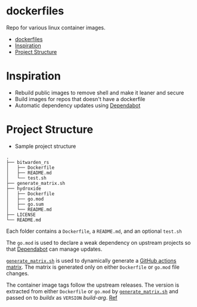 # dockerfiles

Repo for various linux container images.

- [dockerfiles](#dockerfiles)
- [Inspiration](#inspiration)
- [Project Structure](#project-structure)

# Inspiration

* Rebuild public images to remove shell and make it leaner and secure
* Build images for repos that doesn't have a dockerfile
* Automatic dependency updates using [Dependabot](https://docs.github.com/en/github/administering-a-repository/keeping-your-dependencies-updated-automatically)

# Project Structure

* Sample project structure

```tree
.
├── bitwarden_rs
│   ├── Dockerfile
│   ├── README.md
│   └── test.sh
├── generate_matrix.sh
├── hydroxide
│   ├── Dockerfile
│   ├── go.mod
│   ├── go.sum
│   └── README.md
├── LICENSE
└── README.md

```

Each folder contains a `Dockerfile`, a `README.md`, and an optional `test.sh`

The `go.mod` is used to declare a weak dependency on upstream projects so that [Dependabot](https://docs.github.com/en/github/administering-a-repository/keeping-your-dependencies-updated-automatically) can manage updates.

[`generate_matrix.sh`](../generate_matrix.sh) is used to dynamically generate a [GitHub actions matrix](https://docs.github.com/en/actions/reference/workflow-syntax-for-github-actions#jobsjob_idstrategy). The matrix is generated only on either `Dockerfile` or `go.mod` file changes.

The container image tags follow the upstream releases. The version is extracted from either `Dockerfile` or `go.mod` by [`generate_matrix.sh`](../generate_matrix.sh) and passed on to *buildx* as `VERSION` *build-arg*. [Ref](../.github/workflows/ci.yml)
